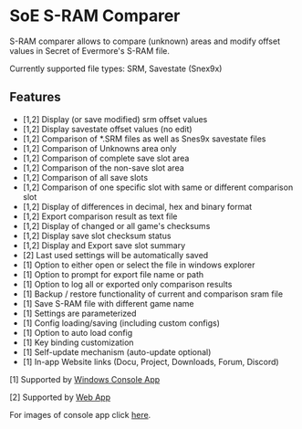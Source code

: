 # SoE S-RAM Comparer
S-RAM comparer allows to compare (unknown) areas and modify offset values in Secret of Evermore's S-RAM file.

Currently supported file types: SRM, Savestate (Snex9x)

## Features
* [1,2] Display (or save modified) srm offset values
* [1,2] Display savestate offset values (no edit)
* [1,2] Comparison of *.SRM files as well as Snes9x savestate files  
* [1,2] Comparison of Unknowns area only
* [1,2] Comparison of complete save slot area
* [1,2] Comparison of the non-save slot area
* [1,2] Comparison of all save slots
* [1,2] Comparison of one specific slot with same or different comparison slot
* [1,2] Display of differences in decimal, hex and binary format
* [1,2] Export comparison result as text file
* [1,2] Display of changed or all game's checksums
* [1,2] Display save slot checksum status 
* [1,2] Display and Export save slot summary
* [2] Last used settings will be automatically saved
* [1] Option to either open or select the file in windows explorer
* [1] Option to prompt for export file name or path
* [1] Option to log all or exported only comparison results
* [1] Backup / restore functionality of current and comparison sram file
* [1] Save S-RAM file with different game name
* [1] Settings are parameterized
* [1] Config loading/saving (including custom configs)
* [1] Option to auto load config
* [1] Key binding customization 
* [1] Self-update mechanism (auto-update optional)
* [1] In-app Website links (Docu, Project, Downloads, Forum, Discord)

[1] Supported by <a href=console-app>Windows Console App</a>

[2] Supported by <a href=comparison>Web App</a>

For images of console app click <a href=imagery>here</a>.